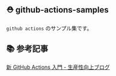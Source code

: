 ## ⛑ github-actions-samples

`github actions` のサンプル集です。

## 📚 参考記事

[新 GitHub Actions 入門 - 生産性向上ブログ](https://www.kaizenprogrammer.com/entry/2019/08/18/205010)
